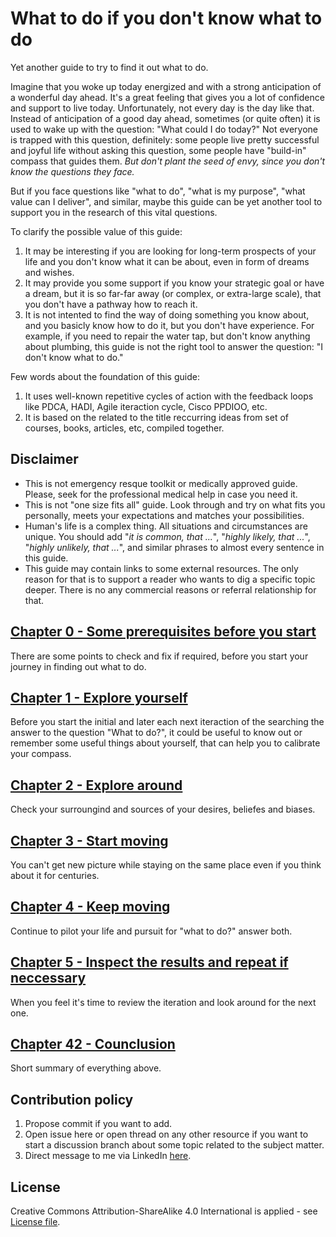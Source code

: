 # What to do if you don't know what to do
Yet another guide to try to find it out what to do.  

Imagine that you woke up today energized and with a strong anticipation of a wonderful day ahead. It's a great feeling that gives you a lot of confidence and support to live today. Unfortunately, not every day is the day like that. Instead of anticipation of a good day ahead, sometimes (or quite often) it is used to wake up with the question: "What could I do today?" Not everyone is trapped with this question, definitely: some people live pretty successful and joyful life without asking this question, some people have "build-in" compass that guides them. *But don't plant the seed of envy, since you don't know the questions they face.*

But if you face questions like "what to do", "what is my purpose", "what value can I deliver", and similar, maybe this guide can be yet another tool to support you in the research of this vital questions. 

To clarify the possible value of this guide: 
1. It may be interesting if you are looking for long-term prospects of your life and you don't know what it can be about, even in form of dreams and wishes.  
2. It may provide you some support if you know your strategic goal or have a dream, but it is so far-far away (or complex, or extra-large scale), that you don't have a pathway how to reach it. 
3. It is not intented to find the way of doing something you know about, and you basicly know how to do it, but you don't have experience. For example, if you need to repair the water tap, but don't know anything about plumbing, this guide is not the right tool to answer the question: "I don't know what to do." 

Few words about the foundation of this guide:
1. It uses well-known repetitive cycles of action with the feedback loops like PDCA, HADI, Agile iteraction cycle, Cisco PPDIOO, etc. 
2. It is based on the related to the title reccurring ideas from set of courses, books, articles, etc, compiled together. 

## Disclaimer
* This is not emergency resque toolkit or medically approved guide. Please, seek for the professional medical help in case you need it. 
* This is not "one size fits all" guide. Look through and try on what fits you personally, meets your expectations and matches your possibilities. 
* Human's life is a complex thing. All situations and circumstances are unique. You should add "*it is common, that ...*", "*highly likely, that ...*", "*highly unlikely, that ...*", and similar phrases to almost every sentence in this guide. 
* This guide may contain links to some external resources. The only reason for that is to support a reader who wants to dig a specific topic deeper. There is no any commercial reasons or referral relationship for that. 

## [Chapter 0 - Some prerequisites before you start](/docs/prerequisited.md)
There are some points to check and fix if required, before you start your journey in finding out what to do. 

## [Chapter 1 - Explore yourself](/docs/explore_yourself.md)
Before you start the initial and later each next iteraction of the searching the answer to the question "What to do?", it could be useful to know out or remember some useful things about yourself, that can help you to calibrate your compass. 

## [Chapter 2 - Explore around](/docs/explore_around.md)
Check your surroungind and sources of your desires, beliefes and biases.

## [Chapter 3 - Start moving](/docs/start_moving.md)
You can't get new picture while staying on the same place even if you think about it for centuries.

## [Chapter 4 - Keep moving](/docs/keep_moving.md)
Continue to pilot your life and pursuit for "what to do?" answer both.

## [Chapter 5 - Inspect the results and repeat if neccessary](/docs/inspect.md)
When you feel it's time to review the iteration and look around for the next one.

## [Chapter 42 - Counclusion](/docs/conclusion.md)
Short summary of everything above.

## Contribution policy
1. Propose commit if you want to add. 
2. Open issue here or open thread on any other resource if you want to start a discussion branch about some topic related to the subject matter. 
3. Direct message to me via LinkedIn [here](https://www.linkedin.com/in/vl-morozov/).

## License
Creative Commons Attribution-ShareAlike 4.0 International is applied - see [License file](/license.md). 
